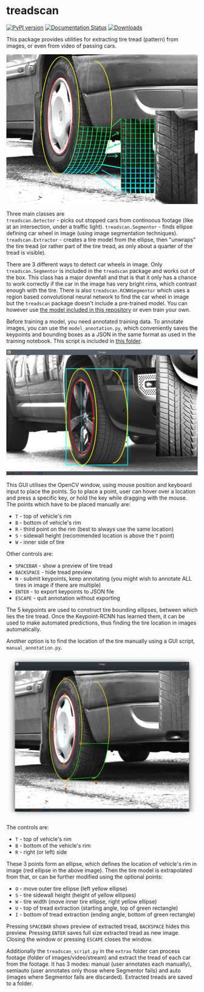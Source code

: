 # treadscan

[![PyPI version](https://badge.fury.io/py/treadscan.svg)](https://badge.fury.io/py/treadscan)
[![Documentation Status](https://readthedocs.org/projects/treadscan/badge/?version=latest)](https://treadscan.readthedocs.io/en/latest/?badge=latest)
[![Downloads](https://pepy.tech/badge/treadscan)](https://pepy.tech/project/treadscan)

This package provides utilities for extracting tire tread (pattern) from images, or even from video of passing cars.

![treadscan](https://raw.githubusercontent.com/bohundan/treadscan/master/docs/source/_static/treadscan.jpg)

Three main classes are  
`treadscan.Detector` - picks out stopped cars from continoous footage (like at an intersection, under a traffic light).
`treadscan.Segmentor` - finds ellipse defining car wheel in image (using image segmentation techniques).
`treadscan.Extractor` - creates a tire model from the ellipse, then "unwraps" the tire tread (or rather part of the tire tread, as only about a quarter of the tread is visible).

There are 3 different ways to detect car wheels in image. Only `treadscan.Segmentor` is included in the `treadscan` package and works out of the box. This class has a major downfall and that is that it only has a chance to work correctly if the car in the image has very bright rims, which contrast enough with the tire. There is also `treadscan.RCNNSegmentor` which uses a region based convolutional neural network to find the car wheel in image but the `treadscan` package doesn't include a pre-trained model. You can however use [the model included in this repository](https://github.com/bohundan/treadscan/blob/master/RCNN_model/saved_model.pth) or even train your own.

Before training a model, you need annotated training data. To annotate images, you can use the `model_annotation.py`, which conveniently saves the keypoints and bounding boxes as a JSON in the same format as used in the training notebook. This script is included in [this folder](https://github.com/bohundan/treadscan/tree/master/extras).

![model annotation](https://raw.githubusercontent.com/bohundan/treadscan/master/docs/source/_static/model_annotation.png)

This GUI utilises the OpenCV window, using mouse position and keyboard input to place the points. So to place a point, user can hover over a location and press a specific key, or hold the key while dragging with the mouse.
The points which have to be placed manually are:
- `T` - top of vehicle's rim
- `B` - bottom of vehicle's rim
- `R` - third point on the rim (best to always use the same location)
- `S` - sidewall height (recommended location is above the `T` point)
- `W` - inner side of tire

Other controls are:
- `SPACEBAR` - show a preview of tire tread
- `BACKSPACE` - hide tread preview
- `N` - submit keypoints, keep annotating (you might wish to annotate ALL tires in image if there are multiple)
- `ENTER` - to export keypoints to JSON file
- `ESCAPE` - quit annotation without exporting

The 5 keypoints are used to construct tire bounding ellipses, between which lies the tire tread. Once the Keypoint-RCNN has learned them, it can be used to make automated predictions, thus finding the tire location in images automatically.

Another option is to find the location of the tire manually using a GUI script, `manual_annotation.py`.

![manual annotation](https://raw.githubusercontent.com/bohundan/treadscan/master/docs/source/_static/manual_annotation.png)

The controls are:
- `T` - top of vehicle's rim
- `B` - bottom of the vehicle's rim
- `R` - right (or left) side

These 3 points form an ellipse, which defines the location of vehicle's rim in image (red ellipse in the above image). Then the tire model is extrapolated from that, or can be further modified using the optional points:
- `O` - move outer tire ellipse (left yellow ellipse)
- `S` - tire sidewall height (height of yellow ellipses)
- `W` - tire width (move inner tire ellipse, right yellow ellipse)
- `U` - top of tread extraction (starting angle, top of green rectangle)
- `I` - bottom of tread extraction (ending angle, bottom of green rectangle)

Pressing `SPACEBAR` shows preview of extracted tread, `BACKSPACE` hides this preview. Pressing `ENTER` saves full size extracted tread as new image. Closing the window or pressing `ESCAPE` closes the window.

Additionally the `treadscan_script.py` in the `extras` folder can process footage (folder of images/video/stream) and extract the tread of each car from the footage. It has 3 modes: manual (user annotates each manually), semiauto (user annotates only those where Segmentor fails) and auto (images where Segmentor fails are discarded). Extracted treads are saved to a folder.
